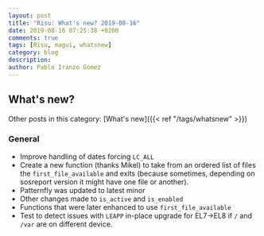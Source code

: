 ```yaml
---
layout: post
title: "Risu: What's new? 2019-08-16"
date: 2019-08-16 07:25:38 +0200
comments: true
tags: [Risu, magui, whatsnew]
category: blog
description:
author: Pablo Iranzo Gómez
---
```


## What's new?

Other posts in this category: [What's new]({{< ref "/tags/whatsnew" >}})

### General

- Improve handling of dates forcing `LC_ALL`
- Create a new function (thanks Mikel) to take from an ordered list of files the `first_file_available` and exits (because sometimes, depending on sosreport version it might have one file or another).
- Patternfly was updated to latest minor
- Other changes made to `is_active` and `is_enabled`
- Functions that were later enhanced to use `first_file_available`
- Test to detect issues with `LEAPP` in-place upgrade for EL7->EL8 if `/` and `/var` are on different device.
